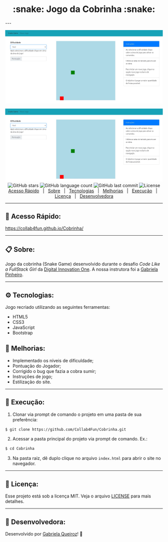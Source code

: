 <h1 align="center"> :snake: Jogo da Cobrinha :snake: </h1>
---

<p align="center">
   <img src="public/image/logo.jpg" alt="SnakeGame"/>
</p>

<p align="center">
  <img src="public/image/logo.jpg" alt="SnakeGame"/>
  <br>
  <img alt="GitHub stars" src="https://img.shields.io/github/stars/Collab4Fun/Cobrinha">
  <img alt="GitHub language count" src="https://img.shields.io/github/languages/count/Collab4Fun/Cobrinha">
  <img alt="GitHub last commit" src="https://img.shields.io/github/last-commit/Collab4Fun/Cobrinha">
  <img alt="License" src="https://img.shields.io/badge/license-MIT-brightgreen">
  <br>
  <a href="#mag_right-acesso-rápido">Acesso Rápido</a>&nbsp;&nbsp;&nbsp;|&nbsp;&nbsp;
  <a href="#clipboard-sobre">Sobre</a>&nbsp;&nbsp;&nbsp;|&nbsp;&nbsp;
  <a href="#gear-tecnologias">Tecnologias</a>&nbsp;&nbsp;&nbsp;|&nbsp;&nbsp;
  <a href="#wrench-melhorias">Melhorias</a>&nbsp;&nbsp;&nbsp;|&nbsp;&nbsp;
  <a href="#floppy_disk-execução">Execução</a>&nbsp;&nbsp;&nbsp;|&nbsp;&nbsp;
  <a href="#closed_lock_with_key-licença">Licença</a>&nbsp;&nbsp;&nbsp;|&nbsp;&nbsp;
  <a href="#woman-desenvolvedora">Desenvolvedora</a>
</p>

---
## :mag_right: Acesso Rápido:
https://collab4fun.github.io/Cobrinha/

---

## :clipboard: Sobre:

Jogo da cobrinha (Snake Game) desenvolvido durante o desafio *Code Like a FullStack Girl* da [Digital Innovation One](https://web.digitalinnovation.one/home). A nossa instrutora foi a [Gabriela Pinheiro](https://github.com/SpruceGabriela).

---
## :gear: Tecnologias:

Jogo recriado utilizando as seguintes ferramentas:

- HTML5
- CSS3
- JavaScript
- Bootstrap

## :wrench: Melhorias:

- Implementado os níveis de dificuldade;
- Pontuação do Jogador;
- Corrigido o bug que fazia a cobra sumir;
- Instruções de jogo;
- Estilização do site.

---
## :floppy_disk: Execução:
1. Clonar via prompt de comando o projeto em uma pasta de sua preferência:
```bash
$ git clone https://github.com/Collab4Fun/Cobrinha.git
```
2. Acessar a pasta principal do projeto via prompt de comando. Ex.:
```bash
$ cd Cobrinha
```
3. Na pasta raiz, dê duplo clique no arquivo `index.html` para abrir o site no navegador.


---
## :closed_lock_with_key: Licença:
Esse projeto está sob a licença MIT. Veja o arquivo [LICENSE](LICENSE) para mais detalhes.

---

## :woman: Desenvolvedora:

Desenvolvido por [Gabriela Queiroz](https://github.com/gabiqrm)! :purple_heart:

